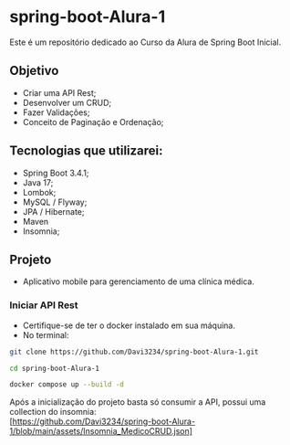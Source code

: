 # spring-boot-Alura-1
Este é um repositório dedicado ao Curso da Alura de Spring Boot Inicial.

## Objetivo
- Criar uma API Rest;
- Desenvolver um CRUD;
- Fazer Validações;
- Conceito de Paginação e Ordenação;

## Tecnologias que utilizarei:
- Spring Boot 3.4.1;
- Java 17;
- Lombok;
- MySQL / Flyway;
- JPA / Hibernate;
- Maven
- Insomnia;

## Projeto
- Aplicativo mobile para gerenciamento de uma clínica médica.

### Iniciar API Rest
- Certifique-se de ter o docker instalado em sua máquina.
- No terminal:
``` bash
git clone https://github.com/Davi3234/spring-boot-Alura-1.git

cd spring-boot-Alura-1

docker compose up --build -d
```

Após a inicialização do projeto basta só consumir a API, possui uma collection do insomnia:<br>
[https://github.com/Davi3234/spring-boot-Alura-1/blob/main/assets/Insomnia_MedicoCRUD.json]
